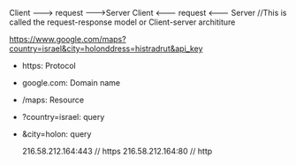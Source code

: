 Client ---> request --->Server
Client <--- request <--- Server
//This is called the request-response model or Client-server archititure

https://www.google.com/maps?country=israel&city=holonddress=histradrut&api_key

- https: Protocol
- google.com: Domain name
- /maps: Resource
- ?country=israel: query
- &city=holon: query

  216.58.212.164:443 // https
  216.58.212.164:80 // http

